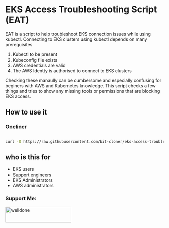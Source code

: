 # EKS Access Troubleshooting Script (EAT)
EAT is a script to help troubleshoot EKS connection issues while using kubectl. Connecting to EKS clusters using kubectl depends on many prerequisites

1. Kubectl to be present
2. Kubeconfig file exists
3. AWS credentials are valid
4. The AWS Identty is authorised to connect to EKS clusters


Checking these manaully can be cumbersome and especially confusing for beginers with AWS and Kubernetes knowledge. This script checks a few things and tries to
show any missing tools or permissions that are blocking EKS access. 

## How to use it 

### Oneliner

```bash

curl -O https://raw.githubusercontent.com/bit-cloner/eks-access-troubleshooter/refs/heads/main/eat.sh && chmod +x eat.sh && ./eat.sh

```
## who is this for
- EKS users
- Support engineers
- EKS Administrators
- AWS administrators



<h3 align="left">Support Me:</h3>
<p><a href="https://www.buymeacoffee.com/welldone"> <img align="left" src="https://cdn.buymeacoffee.com/buttons/v2/default-yellow.png" height="50" width="210" alt="welldone" /></a></p><br><br>